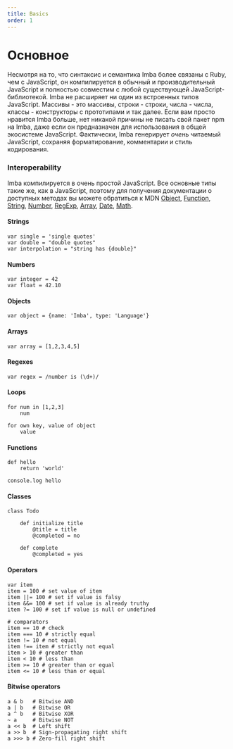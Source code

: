 ```yaml
---
title: Basics
order: 1
---
```


# Основное

Несмотря на то, что синтаксис и семантика Imba более связаны с Ruby, чем с JavaScript, он компилируется в обычный и производительный JavaScript и полностью совместим с любой существующей JavaScript-библиотекой. Imba не расширяет ни один из встроенных типов JavaScript. Массивы - это массивы, строки - строки, числа - числа, классы - конструкторы с прототипами и так далее. Если вам просто нравится Imba больше, нет никакой причины не писать свой пакет npm на Imba, даже если он предназначен для использования в общей экосистеме JavaScript. Фактически, Imba генерирует *очень* читаемый JavaScript, сохраняя форматирование, комментарии и стиль кодирования.

### Interoperability

Imba компилируется в очень простой JavaScript. Все основные типы такие же, как в JavaScript, поэтому для получения документации о доступных методах вы можете обратиться к MDN [Object](https://developer.mozilla.org/en-US/docs/Web/JavaScript/Reference/Global_Objects/Object), [Function](https://developer.mozilla.org/en-US/docs/Web/JavaScript/Reference/Global_Objects/Function), [String](https://developer.mozilla.org/en-US/docs/Web/JavaScript/Reference/Global_Objects/String), [Number](https://developer.mozilla.org/en-US/docs/Web/JavaScript/Reference/Global_Objects/Number), [RegExp](https://developer.mozilla.org/en-US/docs/Web/JavaScript/Reference/Global_Objects/RegExp), [Array](https://developer.mozilla.org/en-US/docs/Web/JavaScript/Reference/Global_Objects/Array), [Date](https://developer.mozilla.org/en-US/docs/Web/JavaScript/Reference/Global_Objects/Date), [Math](https://developer.mozilla.org/en-US/docs/Web/JavaScript/Reference/Global_Objects/Math).

#### Strings

```imba
var single = 'single quotes'
var double = "double quotes"
var interpolation = "string has {double}"
```

#### Numbers

```imba
var integer = 42
var float = 42.10
```

#### Objects

```imba
var object = {name: 'Imba', type: 'Language'}
```


#### Arrays

```imba
var array = [1,2,3,4,5]
```

#### Regexes

```imba
var regex = /number is (\d+)/
```

#### Loops
```imba
for num in [1,2,3]
    num

for own key, value of object
    value
```

#### Functions

```imba
def hello
    return 'world'

console.log hello
```

#### Classes

```imba
class Todo

    def initialize title
        @title = title
        @completed = no

    def complete
        @completed = yes
```

#### Operators

```imba
var item
item = 100 # set value of item
item ||= 100 # set if value is falsy
item &&= 100 # set if value is already truthy
item ?= 100 # set if value is null or undefined

# comparators
item == 10 # check
item === 10 # strictly equal
item != 10 # not equal
item !== item # strictly not equal
item > 10 # greater than
item < 10 # less than
item >= 10 # greater than or equal
item <= 10 # less than or equal
```

#### Bitwise operators

```imba
a & b   # Bitwise AND
a | b   # Bitwise OR
a ^ b   # Bitwise XOR
~ a     # Bitwise NOT
a << b  # Left shift
a >> b  # Sign-propagating right shift
a >>> b	# Zero-fill right shift
```
